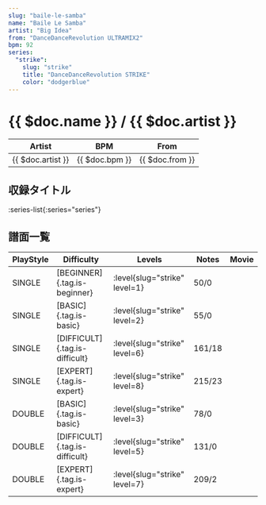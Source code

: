 ```yaml
---
slug: "baile-le-samba"
name: "Baile Le Samba"
artist: "Big Idea"
from: "DanceDanceRevolution ULTRAMIX2"
bpm: 92
series:
  "strike":
    slug: "strike"
    title: "DanceDanceRevolution STRIKE"
    color: "dodgerblue"
---
```


# {{ $doc.name }} / {{ $doc.artist }}

|Artist|BPM|From|
|------|---|----|
|{{ $doc.artist }}|{{ $doc.bpm }}|{{ $doc.from }}|

## 収録タイトル

:series-list{:series="series"}

## 譜面一覧

|PlayStyle|Difficulty|Levels|Notes|Movie|
|---------|----------|------|-----|-----|
|SINGLE|[BEGINNER]{.tag.is-beginner}|:level{slug="strike" level=1}|50/0||
|SINGLE|[BASIC]{.tag.is-basic}|:level{slug="strike" level=2}|55/0||
|SINGLE|[DIFFICULT]{.tag.is-difficult}|:level{slug="strike" level=6}|161/18||
|SINGLE|[EXPERT]{.tag.is-expert}|:level{slug="strike" level=8}|215/23||
|DOUBLE|[BASIC]{.tag.is-basic}|:level{slug="strike" level=3}|78/0||
|DOUBLE|[DIFFICULT]{.tag.is-difficult}|:level{slug="strike" level=5}|131/0||
|DOUBLE|[EXPERT]{.tag.is-expert}|:level{slug="strike" level=7}|209/2||
